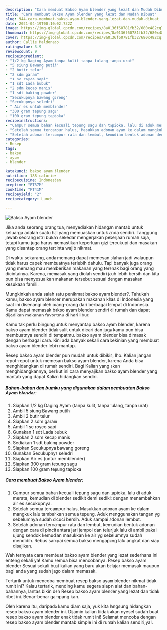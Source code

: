```yaml
---
description: "Cara membuat Bakso Ayam blender yang lezat dan Mudah Dibuat"
title: "Cara membuat Bakso Ayam blender yang lezat dan Mudah Dibuat"
slug: 944-cara-membuat-bakso-ayam-blender-yang-lezat-dan-mudah-dibuat
date: 2021-04-19T00:10:02.732Z
image: https://img-global.cpcdn.com/recipes/8a0136f60781fb32/680x482cq70/bakso-ayam-blender-foto-resep-utama.jpg
thumbnail: https://img-global.cpcdn.com/recipes/8a0136f60781fb32/680x482cq70/bakso-ayam-blender-foto-resep-utama.jpg
cover: https://img-global.cpcdn.com/recipes/8a0136f60781fb32/680x482cq70/bakso-ayam-blender-foto-resep-utama.jpg
author: Callie Maldonado
ratingvalue: 3.9
reviewcount: 9
recipeingredient:
- "1/2 kg Daging Ayam tanpa kulit tanpa tulang tanpa urat"
- "5 siung Bawang putih"
- "2 butir telur"
- "2 sdm garam"
- "1 sc royco sapi"
- "1 sdt Lada bubuk"
- "2 sdm kecap manis"
- "1 sdt baking powder"
- "Secukupnya bawang goreng"
- "Secukupnya seledri"
- " Air es untuk memblender"
- "300 gram tepung sagu"
- "100 gram tepung tapioka"
recipeinstructions:
- "Campur semua bahan kecuali tepung sagu dan tapioka, lalu di aduk merata, kemudian di blender sedikit demi sedikit dengan menambahkan air es secukupnya."
- "Setelah semua tercampur halus, Masukkan adonan ayam ke dalam mangkuk lalu tambahkan semua tepung. Aduk menggunakan tangan yg sebelumnya sudah dicuci bersih. Aduk sampai adonan lembut."
- "Setelah adonan tercampur rata dan lembut, kemudian bentuk adonan dengan cara di pincit antara jari jempol dan telunjuk lalu di ambil pakai ujung sendok kemudian masukkan ke air yg sebelumnya sudah mendidih. Rebus sampai semua bakso mengapung lalu angkat dan siap disajikan."
categories:
- Resep
tags:
- bakso
- ayam
- blender

katakunci: bakso ayam blender 
nutrition: 188 calories
recipecuisine: Indonesian
preptime: "PT37M"
cooktime: "PT41M"
recipeyield: "2"
recipecategory: Lunch

---
```



![Bakso Ayam blender](https://img-global.cpcdn.com/recipes/8a0136f60781fb32/680x482cq70/bakso-ayam-blender-foto-resep-utama.jpg)

Jika anda seorang orang tua, menyediakan hidangan mantab untuk keluarga adalah suatu hal yang memuaskan untuk anda sendiri. Tanggung jawab seorang istri bukan sekedar mengerjakan pekerjaan rumah saja, tetapi kamu juga harus memastikan keperluan gizi tercukupi dan masakan yang disantap orang tercinta wajib nikmat.

Di waktu  sekarang, anda memang dapat memesan olahan jadi walaupun tidak harus capek membuatnya terlebih dahulu. Tapi banyak juga orang yang memang mau memberikan makanan yang terenak bagi orang yang dicintainya. Karena, memasak yang diolah sendiri jauh lebih bersih dan kita pun bisa menyesuaikan makanan tersebut sesuai dengan masakan kesukaan famili. 



Mungkinkah anda salah satu penikmat bakso ayam blender?. Tahukah kamu, bakso ayam blender merupakan makanan khas di Indonesia yang saat ini disenangi oleh orang-orang dari berbagai tempat di Indonesia. Kamu dapat memasak bakso ayam blender sendiri di rumah dan dapat dijadikan makanan favoritmu di hari libur.

Kamu tak perlu bingung untuk menyantap bakso ayam blender, karena bakso ayam blender tidak sulit untuk dicari dan juga kamu pun bisa membuatnya sendiri di tempatmu. bakso ayam blender bisa dimasak dengan berbagai cara. Kini ada banyak sekali cara kekinian yang membuat bakso ayam blender lebih mantap.

Resep bakso ayam blender pun mudah untuk dibikin, lho. Kalian jangan repot-repot untuk memesan bakso ayam blender, karena Anda bisa menghidangkan di rumah sendiri. Bagi Kalian yang akan menghidangkannya, berikut ini cara menyajikan bakso ayam blender yang mantab yang dapat Kalian hidangkan sendiri.

<!--inarticleads1-->

##### Bahan-bahan dan bumbu yang digunakan dalam pembuatan Bakso Ayam blender:

1. Siapkan 1/2 kg Daging Ayam (tanpa kulit, tanpa tulang, tanpa urat)
1. Ambil 5 siung Bawang putih
1. Ambil 2 butir telur
1. Siapkan 2 sdm garam
1. Ambil 1 sc royco sapi
1. Gunakan 1 sdt Lada bubuk
1. Siapkan 2 sdm kecap manis
1. Sediakan 1 sdt baking powder
1. Siapkan Secukupnya bawang goreng
1. Gunakan Secukupnya seledri
1. Siapkan  Air es (untuk memblender)
1. Siapkan 300 gram tepung sagu
1. Siapkan 100 gram tepung tapioka




<!--inarticleads2-->

##### Cara membuat Bakso Ayam blender:

1. Campur semua bahan kecuali tepung sagu dan tapioka, lalu di aduk merata, kemudian di blender sedikit demi sedikit dengan menambahkan air es secukupnya.
1. Setelah semua tercampur halus, Masukkan adonan ayam ke dalam mangkuk lalu tambahkan semua tepung. Aduk menggunakan tangan yg sebelumnya sudah dicuci bersih. Aduk sampai adonan lembut.
1. Setelah adonan tercampur rata dan lembut, kemudian bentuk adonan dengan cara di pincit antara jari jempol dan telunjuk lalu di ambil pakai ujung sendok kemudian masukkan ke air yg sebelumnya sudah mendidih. Rebus sampai semua bakso mengapung lalu angkat dan siap disajikan.




Wah ternyata cara membuat bakso ayam blender yang lezat sederhana ini enteng sekali ya! Kamu semua bisa mencobanya. Resep bakso ayam blender Sesuai sekali buat kalian yang baru akan belajar memasak maupun bagi anda yang sudah jago dalam memasak.

Tertarik untuk mencoba membuat resep bakso ayam blender nikmat tidak rumit ini? Kalau tertarik, mending kamu segera siapin alat dan bahan-bahannya, lantas bikin deh Resep bakso ayam blender yang lezat dan tidak ribet ini. Benar-benar gampang kan. 

Oleh karena itu, daripada kamu diam saja, yuk kita langsung hidangkan resep bakso ayam blender ini. Dijamin kalian tiidak akan nyesel sudah buat resep bakso ayam blender enak tidak rumit ini! Selamat mencoba dengan resep bakso ayam blender mantab simple ini di rumah kalian sendiri,ya!.

